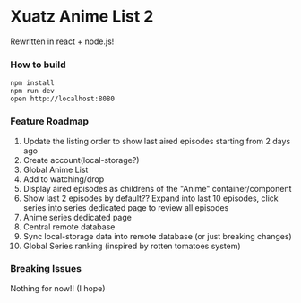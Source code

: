 # Xuatz Anime List 2
Rewritten in react + node.js!

### How to build

```
npm install
npm run dev
open http://localhost:8080
```

### Feature Roadmap

1. Update the listing order to show last aired episodes starting from 2 days ago
2. Create account(local-storage?)
3. Global Anime List
4. Add to watching/drop
5. Display aired episodes as childrens of the "Anime" container/component
6. Show last 2 episodes by default?? Expand into last 10 episodes, click series into series dedicated page to review all episodes
7. Anime series dedicated page
8. Central remote database
9. Sync local-storage data into remote database (or just breaking changes)
10. Global Series ranking (inspired by rotten tomatoes system)

### Breaking Issues

Nothing for now!! (I hope)
